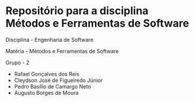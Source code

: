 # Repositório para a disciplina Métodos e Ferramentas de Software

Disciplina - Engenharia de Software

Matéria - Métodos e Ferramentas de Software

Grupo - 2

- Rafael Gonçalves dos Reis
- Cleydson José de Figueiredo Júnior
- Pedro Basílio de Camargo Neto
- Augusto Borges de Moura
